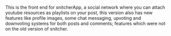This is the front end for snitcherApp, a social network where you can attach youtube resources as playlists on your post, this version also has new features like profile images, some chat messaging, upvoting and downvoting systems for both posts and comments; features which were not on the old version of snitcher.
